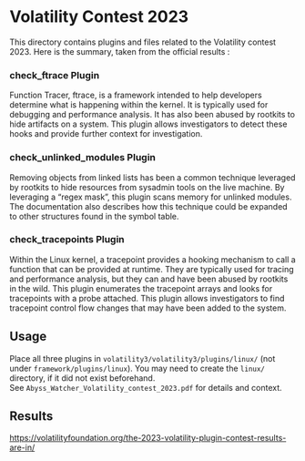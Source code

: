 # Volatility Contest 2023

This directory contains plugins and files related to the Volatility contest 2023. Here is the summary, taken from the official results : 

### check_ftrace Plugin

Function Tracer, ftrace, is a framework intended to help developers determine what is happening within the kernel. It is typically used for debugging and performance analysis. It has also been abused by rootkits to hide artifacts on a system. This plugin allows investigators to detect these hooks and provide further context for investigation.

### check_unlinked_modules Plugin

Removing objects from linked lists has been a common technique leveraged by rootkits to hide resources from sysadmin tools on the live machine. By leveraging a “regex mask”, this plugin scans memory for unlinked modules. The documentation also describes how this technique could be expanded to other structures found in the symbol table.

### check_tracepoints Plugin

Within the Linux kernel, a tracepoint provides a hooking mechanism to call a function that can be provided at runtime. They are typically used for tracing and performance analysis, but they can and have been abused by rootkits in the wild. This plugin enumerates the tracepoint arrays and looks for tracepoints with a probe attached. This plugin allows investigators to find tracepoint control flow changes that may have been added to the system.

## Usage

Place all three plugins in `volatility3/volatility3/plugins/linux/` (not under `framework/plugins/linux`). You may need to create the `linux/` directory, if it did not exist beforehand.  
See `Abyss_Watcher_Volatility_contest_2023.pdf` for details and context.

## Results

https://volatilityfoundation.org/the-2023-volatility-plugin-contest-results-are-in/

